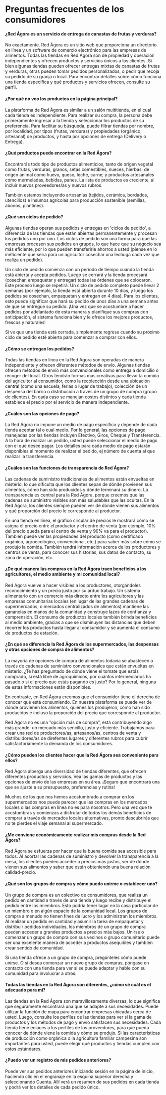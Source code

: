 # Preguntas frecuentes de los consumidores

#### ¿Red Ágora es un servicio de entrega de canastas de frutas y verduras?

No exactamente. Red Ágora es un sitio web que proporciona un directorio en línea y un software de comercio electrónico para las empresas de alimentos. Todas las tiendas en Red Ágora son de propiedad y operación independientes y ofrecen productos y servicios únicos a los clientes. Si bien algunas tiendas pueden ofrecer entregas mixtas de canastas de frutas y verduras, otras pueden tomar pedidos personalizados, o pedir que recoja su pedido de su granja o local. Para encontrar detalles sobre cómo funciona una tienda específica y qué productos y servicios ofrecen, consulte su perfil.

#### ¿Por qué no veo los productos en la página principal?

La plataforma de Red Ágora es similar a un salón multitienda, en el cual cada tienda es independiente. Para realizar su compra, la persona debe primeramente ingresar a la tienda y seleccionar los productos de su preferencia. Para facilitar su búsqueda, puede filtrar tiendas por nombre, por localidad, por tipos (frutas, verduras) y propiedades (orgánico, artesanal) de productos, y hasta por opciones de entrega (Delivery o Entrega).

#### ¿Qué productos puedo encontrar en la Red Ágora?

Encontrarás todo tipo de productos alimenticios, tanto de origen vegetal como frutas, verduras, granos, setas comestibles, nueces, hierbas; de origen animal como huevo, queso, leche, carne; y productos artesanales como mermeladas, bebidas, panes. La lista de productos es creciente, al incluir nuevos proveedores/as y nuevos rubros.

También estamos incluyendo artesanías (tejidos, cerámica, bordados, utencilios) e insumos agrícolas para producción sostenible (semillas, abonos, plantines).

#### ¿Qué son ciclos de pedido?

Algunas tiendas operan sus pedidos y entregas en 'ciclos de pedido', a diferencia de las tiendas que están abiertas permanentemente y procesan los pedidos uno por uno. Los ciclos de pedido son una forma para que las empresas procesen sus pedidos en grupos, lo que hace que su negocio sea más eficiente, por lo que pueden transferirle ahorros a usted \(piense en lo ineficiente que sería para un agricultor cosechar una lechuga cada vez que realiza un pedido\).

Un ciclo de pedido comienza con un período de tiempo cuando la tienda está abierta y acepta pedidos. Luego se cerrará y la tienda procesará \(cosechar, empaquetar y entregar\) todas las órdenes que se colocaron. Este proceso luego se repetirá. Un ciclo de pedido completo puede llevar 2 semanas \(por ejemplo, la tienda está abierta durante 10 días, y luego los pedidos se cosechan, empaquetan y entregan en 4 días\). Para los clientes, esto puede significar que hará su pedido de unos días a una semana antes de que se entregue su pedido. ¡Una vez que se acostumbre a hacer pedidos por adelantado de esta manera y planifique sus compras con anticipación, el sistema funciona bien y le ofrece los mejores productos, frescos y naturales!

Si ve que una tienda está cerrada, simplemente regrese cuando su próximo ciclo de pedido esté abierto para comenzar a comprar con ellos.

#### ¿Cómo se entregan los pedidos?

Todas las tiendas en línea en la Red Ágora son operadas de manera independiente y ofrecen diferentes métodos de envío. Algunas tiendas ofrecen métodos de envío más convencionales como entrega a domicilio o recoger del local. Otros tendrán formas más creativas para llevar la comida del agricultor al consumidor, como la recolección desde una ubicación central \(como una escuela, ferias o lugar de trabajo\), colección de un despensa del barrio o distribución a través de un grupo de compra \(grupo de clientes\). En cada caso se manejan costos distintos y cada tienda establece el precio por el servicio de manera independiente.

#### ¿Cuáles son las opciones de pago?

La Red Ágora no impone un medio de pago específico y depende de cada tienda aceptar tal o cual medio. Por lo general, las opciones de pago manejadas por las tiendas incluyen Efectivo, Giros, Cheque y Transferencia. A la hora de realizar un pedido, usted puede seleccionar el medio de pago con el que desee pagar. Los detalles para cada medio de pago estarán disponibles al momento de realizar el pedido, ej número de cuenta al que realizar la transferencia.

#### ¿Cuáles son las funciones de transparencia de Red Ágora?

Las cadenas de suministro tradicionales de alimentos están envueltas en misterio, lo que dificulta que los clientes sepan de dónde provienen sus alimentos, cómo han sido producidos y dónde terminará su dinero. La transparencia es central para la Red Ágora, porque creemos que las cadenas de suministro visibles son más saludables que las ocultas. En la Red Ágora, los clientes siempre pueden ver de dónde vienen sus alimentos y qué proporción del precio le corresponde al productor.

En una tienda en línea, el gráfico circular de precios le mostrará cómo se asigna el precio entre el productor y el centro de venta \(por ejemplo, 10% del precio queda para el centro de venta y 90% va para el productor\). También puede ver las propiedades del producto \(como certificado orgánico, agroecológico, convencional, etc.\) para saber más sobre cómo se produjo la comida. También tendrá información acerca de los productores y centros de venta, para conocer sus historias, sus datos de contacto, su zona de operación, etc.

#### ¿De qué manera las compras en la Red Ágora traen beneficios a los agricultores, el medio ambiente y mi comunidad local?

Red Ágora vuelve a hacer visibles a los productores, otorgándoles reconocimiento y un precio justo por su arduo trabajo. Un sistema alimentario con un comercio más directo entre los agricultores y las empresas comunitarias locales \(en lugar de las grandes cadenas de supermercados, o mercados centralizados de alimentos\) mantiene las ganancias en manos de la comunidad y construye lazos de confianza y comprensión. El consumo de productos locales también brinda beneficios al medio ambiente, gracias a que se disminuyen las distancias que deben recorrer los productos hasta llegar al consumidor y se aumenta el consumo de productos de estación.

#### ¿En qué se diferencia la Red Ágora de los supermercados, las despensas y otras opciones de compra de alimentos?

La mayoría de opciones de compra de alimentos todavía se abastecen a través de cadenas de suministro convencionales que están envueltas en misterio. ¿Te haz preguntado de dónde viene el tomate que estás comprado, si está libre de agroquímicos, por cuántos intermediarios ha pasado o si el precio que estás pagando es justo? Por lo general, ninguna de estas informaciones están disponibles.

En contraste, en Red Ágora creemos que el consumidor tiene el derecho de conocer qué está consumiendo. En nuestra plataforma se puede ver de dónde provienen los alimentos, quiénes los produjeron, cómo han sido producidos e incluso la proporción del precio que corresponde al productor. 

Red Ágora no es una "opción más de compra", está contribuyendo algo más grande: un mercado más sencillo, justo y eficiente. Trabajamos para crear una red de productores/as, artesanos/as, centros de venta y distribuidores/as de direfentes lugares y diferentes rubros para cubrir satisfactoriamente la demanda de los consumidores.

#### ¿Cómo pueden los clientes hacer que la Red Ágora sea conveniente para ellos?

Red Ágora alberga una diversidad de tiendas diferentes, que ofrecen diferentes productos y servicios. Vea las gamas de productos y las opciones de envío de las empresas en su área. ¡Seguro que encontrará una que se ajuste a su presupuesto, preferencias y rutina!

Muchos de los que nos hemos acostumbrado a comprar en los supermercados nos puede parecer que las compras en los mercados locales o las compras en línea no es para nosotros. Pero una vez que te acostumbras y comienzas a disfrutar de todos los demás beneficios de comprar a través de mercados locales alternativas, pronto descubrirás que no te pierdes el viaje semanal al supermercado.

#### ¿Me conviene económicamente realizar mis compras desde la Red Ágora?

Red Ágora se esfuerza por hacer que la buena comida sea accesible para todos. Al acortar las cadenas de suministro y devolver la transparencia a la mesa, los clientes pueden acceder a precios más justos, ver de dónde vienen sus alimentos y saber que están obteniendo una buena relación calidad-precio.

#### ¿Qué son los grupos de compra y cómo puedo unirme o establecer uno?

Un grupo de compra es un colectivo de consumidores, que realiza un pedido en cantidad a través de una tienda y luego recibe y distribuye el pedido entre los miembros. Esto podría tener lugar en la casa particular de un miembro o en algún espacio de la comunidad local. Los grupos de compra a menudo no tienen fines de lucro y los administran los miembros. Al realizar un pedido en cantidad y asumir la tarea de empaquetar y distribuir pedidos individuales, los miembros de un grupo de compra pueden acceder a grandes productos a precios más bajos. Unirse o comenzar un grupo de compra con sus vecinos o grupo comunitario puede ser una excelente manera de acceder a productos asequibles y también crear sentido de comunidad.

Si una tienda ofrece a un grupo de compra, pregúnteles cómo puede unirse. O si desea comenzar un nuevo grupo de compras, póngase en contacto con una tienda para ver si se puede adaptar y hable con su comunidad para involucrar a otros.

#### Todas las tiendas en la Red Ágora son diferentes, ¿cómo sé cuál es el adecuado para mí?

Las tiendas en la Red Ágora son maravillosamente diversas, lo que significa que seguramente encontrará una que se adapte a sus necesidades. Puede utilizar la función de mapa para encontrar empresas ubicadas cerca de usted. Luego, consulte los perfiles de las tiendas para ver si la gama de productos y los métodos de pago y envío satisfacen sus necesidades. Cada tienda tiene enlaces a los perfiles de los proveedores, para que pueda conocer de dónde viene la comida y cómo se produjo. Si las características de producción como orgánica o la agricultura familiar campesina son importantes para usted, puede elegir qué productos y tiendas cumplen con estos estándares.

#### ¿Puedo ver un registro de mis pedidos anteriores?

Puede ver sus pedidos anteriores iniciando sesión en la página de inicio, haciendo clic en el engranaje en la esquina superior derecha y seleccionando Cuenta. Allí verá un resumen de sus pedidos en cada tienda y podrá ver los detalles de cada pedido único.

